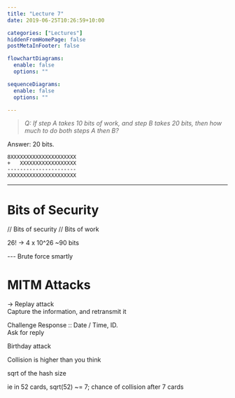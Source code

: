 ```yaml
---
title: "Lecture 7"
date: 2019-06-25T10:26:59+10:00

categories: ["Lectures"]
hiddenFromHomePage: false
postMetaInFooter: false

flowchartDiagrams:
  enable: false
  options: ""

sequenceDiagrams: 
  enable: false
  options: ""

---
```




> _Q: If step A takes 10 bits of work, and step B takes 20 bits, then how much to do both steps A then B?_

Answer: 20 bits.  

```
8XXXXXXXXXXXXXXXXXXXXX
+   XXXXXXXXXXXXXXXXXX
----------------------
XXXXXXXXXXXXXXXXXXXXXX
```

---

# Bits of Security

// Bits of security
// Bits of work

26! -> 4 x 10^26
~90 bits

--- Brute force smartly

# MITM Attacks

-> Replay attack  
Capture the information, and retransmit it

Challenge Response :: Date / Time, ID.  
Ask for reply

Birthday attack

Collision is higher than you think

sqrt of the hash size

ie in 52 cards, sqrt(52) ~= 7; chance of collision after 7 cards